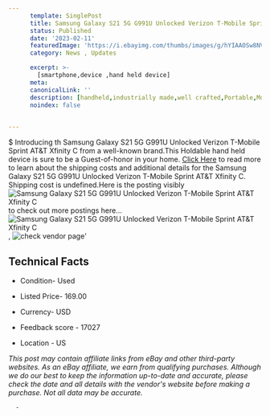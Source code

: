 ```yaml
---
      template: SinglePost
      title: Samsung Galaxy S21 5G G991U Unlocked Verizon T-Mobile Sprint AT&T Xfinity C
      status: Published
      date: '2023-02-11'
      featuredImage: 'https://i.ebayimg.com/thumbs/images/g/hYIAAOSw8NVir2rv/s-l225.jpg'
      category: News , Updates

      excerpt: >-
        [smartphone,device ,hand held device]
      meta:
      canonicalLink: ''
      description: [handheld,industrially made,well crafted,Portable,Mobile,Compact,Convenient,Lightweight,Maneuverable,Man-portable,Miniature,Carriable,Hand-held,Light,Holdable,Transportable,Mobile device,Pocket-sized,On-the-go,Wireless,Cordless,Compact size,Convenient size, smartphone,device ,hand held device]
      noindex: false
      

---
```

$
      Introducing th Samsung Galaxy S21 5G G991U Unlocked Verizon T-Mobile Sprint AT&T Xfinity C from a well-known brand.This Holdable hand held device is sure to be a Guest-of-honor in your home. [Click Here](https://www.ebay.com/itm/195179260824?hash=item2d71972b98%3Ag%3AhYIAAOSw8NVir2rv&mkevt=1&mkcid=1&mkrid=711-53200-19255-0&campid=%253CePNCampaignId%253E&customid=%253CreferenceId%253E&toolid=10049) to read more to learn about the shipping costs and additional details for the Samsung Galaxy S21 5G G991U Unlocked Verizon T-Mobile Sprint AT&T Xfinity C. Shipping cost is undefined.Here is the posting visibly ![Samsung Galaxy S21 5G G991U Unlocked Verizon T-Mobile Sprint AT&T Xfinity C](https://i.ebayimg.com/thumbs/images/g/hYIAAOSw8NVir2rv/s-l225.jpg) to check out more postings here... ![Samsung Galaxy S21 5G G991U Unlocked Verizon T-Mobile Sprint AT&T Xfinity C](https://i.ebayimg.com/images/g/hYIAAOSw8NVir2rv/s-l960.jpg), ![check vendor page]()'

      

 ## Technical Facts 



     
      

 - Condition- Used 


      

 - Listed Price- 169.00 


      

 - Currency- USD 


      

 - Feedback score - 17027 


      

 - Location - US 


      
      

 *_This post may contain affiliate links from eBay and other third-party websites. As an eBay affiliate, we earn from qualifying purchases. Although we do our best to keep the information up-to-date and accurate, please check the date and all details with the vendor's website before making a purchase. Not all data may be accurate._*




      -
